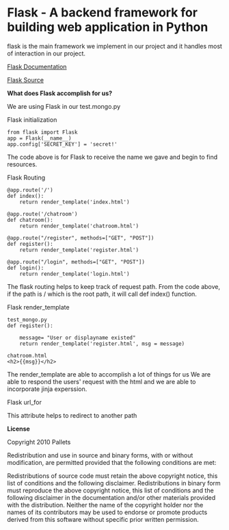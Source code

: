 # Flask - A backend framework for building web application in Python
flask is the main framework we implement in our project and it handles most of interaction in our project.

[Flask Documentation](https://flask.palletsprojects.com/en/1.1.x/)

[Flask Source](https://github.com/pallets/flask/)


**What does Flask accomplish for us?**

We are using Flask in our test.mongo.py

Flask initialization

```
from flask import Flask
app = Flask(__name__)
app.config['SECRET_KEY'] = 'secret!'
```
The code above is for Flask to receive the name we gave and begin
to find resources. 

Flask Routing
```
@app.route('/')
def index():
    return render_template('index.html')

@app.route('/chatroom')
def chatroom():
    return render_template('chatroom.html')

@app.route("/register", methods=["GET", "POST"])
def register():
    return render_template('register.html')

@app.route("/login", methods=["GET", "POST"])
def login():
    return render_template('login.html')
```

The flask routing helps to keep track of request path. From the code above,
if the path is / which is the root path, it will call def index() function.

Flask render_template
```
test_mongo.py
def register():
    
    message= "User or displayname existed"
    return render_template('register.html', msg = message)

chatroom.html
<h2>{{msg}}</h2>
```
The render_template are able to accomplish a lot of things for us 
We are able to respond the users' request with the html and we are able 
to incorporate jinja experssion.

Flask url_for

This attribute helps to redirect to another path

**License**

Copyright 2010 Pallets

Redistribution and use in source and binary forms, with or without modification, are permitted provided that the following conditions are met:

Redistributions of source code must retain the above copyright notice, this list of conditions and the following disclaimer.
Redistributions in binary form must reproduce the above copyright notice, this list of conditions and the following disclaimer in the documentation and/or other materials provided with the distribution.
Neither the name of the copyright holder nor the names of its contributors may be used to endorse or promote products derived from this software without specific prior written permission.
